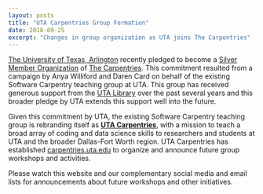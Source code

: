 ```yaml
---
layout: posts
title: "UTA Carpentries Group Formation"
date: 2018-09-25
excerpt: "Changes in group organization as UTA joins The Carpentries"
---
```


[The University of Texas, Arlington](https://www.uta.edu/uta/) recently pledged to become a [Silver Member Organization](https://carpentries.org/members/) of [The Carpentries](https://carpentries.org/). This commitment resulted from a campaign by Anya Williford and Daren Card on behalf of the existing Software Carpentry teaching group at UTA. This group has received generous support from the [UTA Library](https://library.uta.edu/) over the past several years and this broader pledge by UTA extends this support well into the future.

Given this commitment by UTA, the existing Software Carpentry teaching group is rebranding itself as [**UTA Carpentries**](https://carpentries.uta.edu), with a mission to teach a broad array of coding and data science skills to researchers and students at UTA and the broader Dallas-Fort Worth region. UTA Carpentries has established [carpentries.uta.edu](https://carpentries.uta.edu) to organize and announce future group workshops and activities.

Please watch this website and our complementary social media and email lists for announcements about future workshops and other initiatives.
